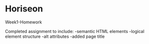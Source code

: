 # Horiseon
Week1-Homework

Completed assignment to include:
-semantic HTML elements
-logical element structure
-alt attributes
-added page title
